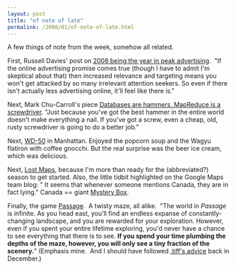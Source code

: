 ```yaml
---
layout: post
title: "of note of late"
permalink: /2008/01/of-note-of-late.html
---
```


<p>A few things of note from the week, somehow all related.</p>

<p>First, Russell Davies' post on <a href="http://russelldavies.typepad.com/planning/2008/01/2008---the-year.html">2008 being the year in peak advertising</a>.&nbsp; &quot;If the online advertising promise comes true (though I have to admit I'm skeptical about that) then increased relevance and targeting means you won't get attacked by so many irrelevant attention seekers. So even if there isn't actually less advertising online, it'll feel like there is.&quot;</p>

<p>Next, Mark Chu-Carroll's piece <a href="http://scienceblogs.com/goodmath/2008/01/databases_are_hammers_mapreduc.php">Databases are hammers, MapReduce is a screwdriver</a>. &quot;Just because you've got the best hammer in the entire world doesn't
make everything a nail. If you've got a screw, even a cheap, old, rusty
screwdriver is going to do a better
job.&quot;</p>

<p>Next, <a href="http://www.wd-50.com/">WD-50</a> in Manhattan. Enjoyed the popcorn soup and the Wagyu flatiron with coffee gnocchi. But the real surprise was the beer ice cream, which was delicious.</p>

<p>Next, <a href="http://maps.google.com/maps/ms?msa=0&amp;msid=114522990414940810850.000443661057ca9cd1ed7">Lost Maps</a>, because I'm more than ready for the (abbreviated?) season to get started. Also, the little tidbit highlighted on the Google Maps team blog: &quot; It seems that whenever someone mentions Canada, they are in fact lying.&quot; Canada == giant <a href="http://sippey.typepad.com/filtered/2008/01/the-mystery-box.html">Mystery Box</a>.</p>

<p>Finally, the game <a href="http://hcsoftware.sourceforge.net/passage/index.html">Passage</a>.&nbsp; A twisty maze, all alike.&nbsp; &quot;The world in <em>Passage</em> is infinite. As you head east, you'll find
an endless expanse of constantly-changing landscape, and you are
rewarded for your exploration. However, even if you spent your entire
lifetime exploring, you'd never have a chance to see everything that
there is to see. <strong>If you spend your time plumbing the depths of the
maze, however, you will only see a tiny fraction of the scenery.</strong>&quot; (Emphasis mine.&nbsp; And I should have followed <a href="http://tiffany.vox.com/library/post/passage-1.html">.tiff's advice</a> back in December.)</p>


